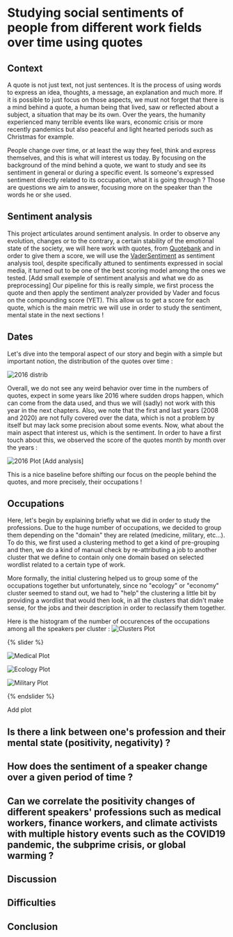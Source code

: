 # Studying social sentiments of people from different work fields over time using quotes

## Context
A quote is not just text, not just sentences. It is the process of using words to express an idea, thoughts, a message, an explanation and much more. If it is possible to just focus on those aspects, we must not forget that there is a mind behind a quote, a human being that lived, saw or reflected about a subject, a situation that may be its own.
Over the years, the humanity experienced many terrible events like wars, economic crisis or more recently pandemics but also peaceful and light hearted periods such as Christmas for example.

People change over time, or at least the way they feel, think and express themselves, and this is what will interest us today. By focusing on the background of the mind behind a quote, we want to study and see its sentiment in general or during a specific event. Is someone's expressed sentiment directly related to its occupation, what it is going through ? Those are questions we aim to answer, focusing more on the speaker than the words he or she used.

## Sentiment analysis
This project articulates around sentiment analysis. In order to observe any evolution, changes or to the contrary, a certain stability of the emotional state of the society, we will here work with quotes, from [Quotebank](https://github.com/epfl-dlab/Quotebank) and in order to give them a score, we will use the [VaderSentiment](https://github.com/cjhutto/vaderSentiment) as sentiment analysis tool, despite specifically attuned to sentiments expressed in social media, it turned out to be one of the best scoring model among the ones we tested.
[Add small exemple of sentiment analysis and what we do as preprocessing]
Our pipeline for this is really simple, we first process the quote and then apply the sentiment analyzer provided by Vader and focus on the compounding score (YET).
This allow us to get a score for each quote, which is the main metric we will use in order to study the sentiment, mental state in the next sections !

## Dates
Let's dive into the temporal aspect of our story and begin with a simple but important notion, the distribution of the quotes over time :

![2016 distrib](img/distribquote2016.jfif)

Overall, we do not see any weird behavior over time in the numbers of quotes, expect in some years like 2016 where sudden drops happen, which can come from the data used, and thus we will (sadly) not work with this year in the next chapters. 
Also, we note that the first and last years (2008 and 2020) are not fully covered over the data, which is not a problem by itself but may lack some precision about some events.
Now, what about the main aspect that interest us, which is the sentiment. In order to have a first touch about this, we observed the score of the quotes month by month over the years :

![2016 Plot](img/plotsentiment2016.jfif)
[Add analysis]

This is a nice baseline before shifting our focus on the people behind the quotes, and more precisely, their occupations !

## Occupations
Here, let's begin by explaining briefly what we did in order to study the professions. Due to the huge number of occupations, we decided to group them depending on the "domain" they are related (medicine, military, etc...). To do this, we first used a clustering method to get a kind of pre-grouping and then, we do a kind of manual check by re-attributing a job to another cluster that we define to contain only one domain based on selected wordlist related to a certain type of work. 

More formally, the initial clustering helped us to group some of the occupations together but unfortunately, since no "ecology" or "economy" cluster seemed to stand out, we had to "help" the clustering a little bit by providing a wordlist that would then look, in all the clusters that didn't make sense, for the jobs and their description in order to reclassify them together.

Here is the histogram of the number of occurences of the occupations among all the speakers per cluster :
![Clusters Plot](img/plotcluster.jfif)

{% slider %}

![Medical Plot](img/plotmedicalsentiment.jfif)

![Ecology Plot](img/plotecologysentiment.jfif)

![Military Plot](img/plotmilitarysentiment.jfif)

{% endslider %}


Add plot

## Is there a link between one's profession and their mental state (positivity, negativity) ?

## How does the sentiment of a speaker change over a given period of time ?

## Can we correlate the positivity changes of different speakers' professions such as medical workers, finance workers, and climate activists with multiple history events such as the COVID19 pandemic, the subprime crisis, or global warming ?

## Discussion

## Difficulties

## Conclusion
